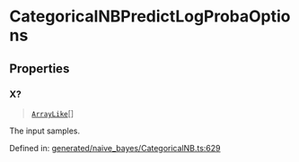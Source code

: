 # CategoricalNBPredictLogProbaOptions

## Properties

### X?

> [`ArrayLike`](../types/ArrayLike.md)[]

The input samples.

Defined in:  [generated/naive\_bayes/CategoricalNB.ts:629](https://github.com/transitive-bullshit/scikit-learn-ts/blob/122b3c0/packages/sklearn/src/generated/naive_bayes/CategoricalNB.ts#L629)
